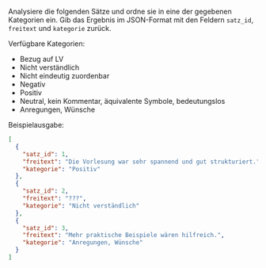 Analysiere die folgenden Sätze und ordne sie in eine der gegebenen Kategorien ein. Gib das Ergebnis im JSON-Format mit den Feldern `satz_id`, `freitext` und `kategorie` zurück.  

Verfügbare Kategorien:  
- Bezug auf LV  
- Nicht verständlich  
- Nicht eindeutig zuordenbar  
- Negativ  
- Positiv  
- Neutral, kein Kommentar, äquivalente Symbole, bedeutungslos  
- Anregungen, Wünsche  

Beispielausgabe:  

```json
[
  {
    "satz_id": 1,
    "freitext": "Die Vorlesung war sehr spannend und gut strukturiert.",
    "kategorie": "Positiv"
  },
  {
    "satz_id": 2,
    "freitext": "???",
    "kategorie": "Nicht verständlich"
  },
  {
    "satz_id": 3,
    "freitext": "Mehr praktische Beispiele wären hilfreich.",
    "kategorie": "Anregungen, Wünsche"
  }
]
```